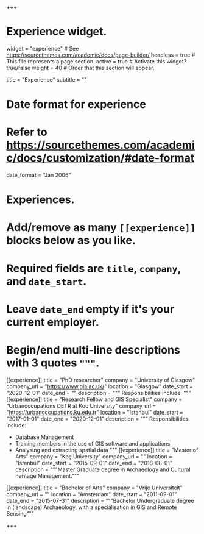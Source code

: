 +++
# Experience widget.
widget = "experience"  # See https://sourcethemes.com/academic/docs/page-builder/
headless = true  # This file represents a page section.
active = true  # Activate this widget? true/false
weight = 40  # Order that this section will appear.

title = "Experience"
subtitle = ""

# Date format for experience
#   Refer to https://sourcethemes.com/academic/docs/customization/#date-format
date_format = "Jan 2006"

# Experiences.
#   Add/remove as many `[[experience]]` blocks below as you like.
#   Required fields are `title`, `company`, and `date_start`.
#   Leave `date_end` empty if it's your current employer.
#   Begin/end multi-line descriptions with 3 quotes `"""`.
[[experience]]
  title = "PhD researcher"
  company = "University of Glasgow"
  company_url = "https://www.gla.ac.uk/"
  location = "Glasgow"
  date_start = "2020-12-01"
  date_end = ""
  description = """
  Responsibilities include: """
[[experience]]
  title = "Research Fellow and GIS Specialist"
  company = "Urbanoccupations OETR at Koc University"
  company_url = "https://urbanoccupations.ku.edu.tr"
  location = "Istanbul"
  date_start = "2017-01-01"
  date_end = "2020-12-01"
  description = """
  Responsibilities include:
  
  * Database Management
  * Training members in the use of GIS software and applications
  * Analysing and extracting spatial data
  """
[[experience]]
  title = "Master of Arts"
  company = "Koç University"
  company_url = ""
  location = "Istanbul"
  date_start = "2015-09-01"
  date_end = "2018-08-01"
  description = """Master Graduate degree in Archaeology and Cultural heritage Management."""

[[experience]]
  title = "Bachelor of Arts"
  company = "Vrije Universiteit"
  company_url = ""
  location = "Amsterdam"
  date_start = "2011-09-01"
  date_end = "2015-07-31"
  description = """Bachelor Undergraduate degree in (landscape) Archaeology, with a specialisation in GIS and Remote Sensing"""

+++
